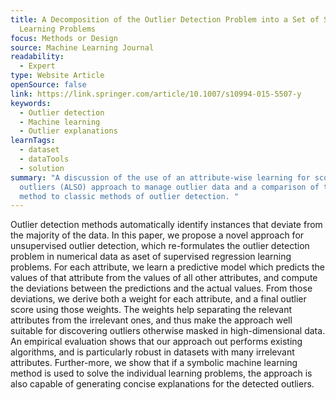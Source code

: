 ```yaml
---
title: A Decomposition of the Outlier Detection Problem into a Set of Supervised
  Learning Problems
focus: Methods or Design
source: Machine Learning Journal
readability:
  - Expert
type: Website Article
openSource: false
link: https://link.springer.com/article/10.1007/s10994-015-5507-y
keywords:
  - Outlier detection
  - Machine learning
  - Outlier explanations
learnTags:
  - dataset
  - dataTools
  - solution
summary: "A discussion of the use of an attribute-wise learning for scoring
  outliers (ALSO) approach to manage outlier data and a comparison of this
  method to classic methods of outlier detection. "
---
```

Outlier detection methods automatically identify instances that deviate from the majority of the data. In this paper, we propose a novel approach for unsupervised outlier detection, which re-formulates the outlier detection problem in numerical data as aset of supervised regression learning problems. For each attribute, we learn a predictive model which predicts the values of that attribute from the values of all other attributes, and compute the deviations between the predictions and the actual values. From those deviations, we derive both a weight for each attribute, and a final outlier score using those weights. The weights help separating the relevant attributes from the irrelevant ones, and thus make the approach well suitable for discovering outliers otherwise masked in high-dimensional data. An empirical evaluation shows that our approach out performs existing algorithms, and is particularly robust in datasets with many irrelevant attributes. Further-more, we show that if a symbolic machine learning method is used to solve the individual learning problems, the approach is also capable of generating concise explanations for the detected outliers.